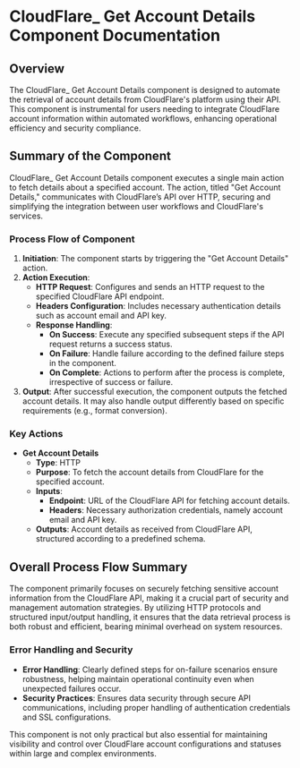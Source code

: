 # CloudFlare_ Get Account Details Component Documentation

## Overview
The CloudFlare_ Get Account Details component is designed to automate the retrieval of account details from CloudFlare's platform using their API. This component is instrumental for users needing to integrate CloudFlare account information within automated workflows, enhancing operational efficiency and security compliance.

## Summary of the Component
CloudFlare_ Get Account Details component executes a single main action to fetch details about a specified account. The action, titled "Get Account Details," communicates with CloudFlare’s API over HTTP, securing and simplifying the integration between user workflows and CloudFlare's services.

### Process Flow of Component
1. **Initiation**: The component starts by triggering the "Get Account Details" action.
2. **Action Execution**:
   - **HTTP Request**: Configures and sends an HTTP request to the specified CloudFlare API endpoint.
   - **Headers Configuration**: Includes necessary authentication details such as account email and API key.
   - **Response Handling**:
     - **On Success**: Execute any specified subsequent steps if the API request returns a success status.
     - **On Failure**: Handle failure according to the defined failure steps in the component.
     - **On Complete**: Actions to perform after the process is complete, irrespective of success or failure.
3. **Output**: After successful execution, the component outputs the fetched account details. It may also handle output differently based on specific requirements (e.g., format conversion).

### Key Actions
- **Get Account Details**
  - **Type**: HTTP
  - **Purpose**: To fetch the account details from CloudFlare for the specified account.
  - **Inputs**:
    - **Endpoint**: URL of the CloudFlare API for fetching account details.
    - **Headers**: Necessary authorization credentials, namely account email and API key.
  - **Outputs**: Account details as received from CloudFlare API, structured according to a predefined schema.

## Overall Process Flow Summary
The component primarily focuses on securely fetching sensitive account information from the CloudFlare API, making it a crucial part of security and management automation strategies. By utilizing HTTP protocols and structured input/output handling, it ensures that the data retrieval process is both robust and efficient, bearing minimal overhead on system resources.

### Error Handling and Security
- **Error Handling**: Clearly defined steps for on-failure scenarios ensure robustness, helping maintain operational continuity even when unexpected failures occur.
- **Security Practices**: Ensures data security through secure API communications, including proper handling of authentication credentials and SSL configurations.

This component is not only practical but also essential for maintaining visibility and control over CloudFlare account configurations and statuses within large and complex environments.

